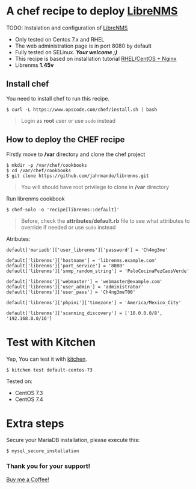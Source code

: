 # A chef recipe to deploy [LibreNMS](http://www.librenms.org/)

TODO: Instalation and configuration of [LibreNMS](http://www.librenms.org/)

- Only tested on Centos 7.x and RHEL
- The web administration page is in port 8080 by default
- Fully tested on SELinux. ___Your welcome ;)___
- This recipe is based on installation tutorial [RHEL/CentOS + Nginx](http://docs.librenms.org/Installation/Installation-CentOS-7-Nginx/)
- Librenms __1.45v__

## Install chef

You need to install chef to run this recipe.

	$ curl -L https://www.opscode.com/chef/install.sh | bash

> Login as __root__ user or use `sudo` instead

## How to deploy the CHEF recipe

Firstly move to **/var** directory and clone the chef project

	$ mkdir -p /var/chef/cookbooks
	$ cd /var/chef/cookbooks
	$ git clone https://github.com/jahrmando/librenms.git

> You will should have root privilege to clone in **/var** directory

Run librenms cookbook

	$ chef-solo -o 'recipe[librenms::default]'

> Before, check the __attributes/default.rb__ file to see what attributes to override
> if needed or use `sudo` instead

Atributes:

	default['mariadb']['user_librenms']['password'] = 'Ch4ng3me'

	default['librenms']['hostname'] = 'librenms.example.com'
	default['librenms']['port_service'] = '8080'
	default['librenms']['snmp_random_string'] = 'PaloCocinaPezCaosVerde'

	default['librenms']['webmaster'] = 'webmaster@example.com'
	default['librenms']['user_admin'] = 'administrator'
	default['librenms']['user_pass'] = 'Ch4ng3meT00'

	default['librenms']['phpini']['timezone'] = 'America/Mexico_City'

	default['librenms']['scanning_discovery'] = ['10.0.0.0/8', '192.168.0.0/16']

# Test with Kitchen

Yep, You can test it with [kitchen](http://kitchen.ci/).

	$ kitchen test default-centos-73

Tested on:

- CentOS 7.3
- CentOS 7.4

# Extra steps

Secure your MariaDB installation, please execute this:

	$ mysql_secure_installation

### Thank you for your support!

[Buy me a Coffee!](https://www.paypal.me/ArmandoUch)
